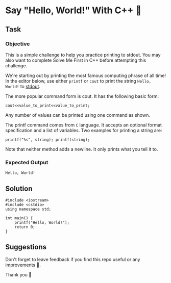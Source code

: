 # Say "Hello, World!" With C++ 💛


## Task

### Objective

This is a simple challenge to help you practice printing to stdout. You may also want to complete Solve Me First in C++ before attempting this challenge.


We're starting out by printing the most famous computing phrase of all time! In the editor below, use either `printf` or `cout` to print the string ``Hello, World!`` to [stdout](https://en.wikipedia.org/wiki/Standard_streams#Standard_output_.28stdout.29).

The more popular command form is cout. It has the following basic form:

```
cout<<value_to_print<<value_to_print;
````

Any number of values can be printed using one command as shown.

The printf command comes from `C` language. It accepts an optional format specification and a list of variables. Two examples for printing a string are:

```
printf("%s", string); printf(string);
```

Note that neither method adds a newline. It only prints what you tell it to.


### Expected Output

```
Hello, World!
```

## Solution

```
#include <iostream>
#include <cstdio>
using namespace std;

int main() {
    printf("Hello, World!");
    return 0;
}
```

## Suggestions

Don't forget to leave feedback if you find this repo useful or any improvements 💞.

Thank you 🧡
